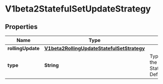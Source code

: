 
# V1beta2StatefulSetUpdateStrategy

## Properties
Name | Type | Description | Notes
------------ | ------------- | ------------- | -------------
**rollingUpdate** | [**V1beta2RollingUpdateStatefulSetStrategy**](V1beta2RollingUpdateStatefulSetStrategy.md) |  |  [optional]
**type** | **String** | Type indicates the type of the StatefulSetUpdateStrategy. Default is RollingUpdate. |  [optional]



